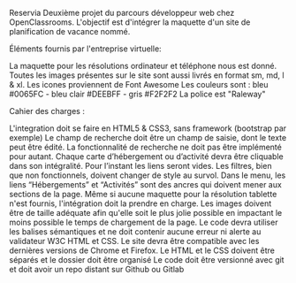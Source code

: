 Reservia
Deuxième projet du parcours développeur web chez OpenClassrooms. L'objectif est d'intégrer la maquette d'un site de planification de vacance nommé.

Éléments fournis par l'entreprise virtuelle:

La maquette pour les résolutions ordinateur et téléphone nous est donné.
Toutes les images présentes sur le site sont aussi livrés en format sm, md, l & xl.
Les icones proviennent de Font Awesome
Les couleurs sont : bleu #0065FC - bleu clair #DEEBFF - gris #F2F2F2
La police est "Raleway"

Cahier des charges :

L'integration doit se faire en HTML5 & CSS3, sans framework (bootstrap par exemple)
Le champ de recherche doit être un champ de saisie, dont le texte peut être édité. La fonctionnalité de recherche ne doit pas être implémenté pour autant.
Chaque carte d’hébergement ou d’activité devra être cliquable dans son intégralité. Pour l’instant les liens seront vides.
Les filtres, bien que non fonctionnels, doivent changer de style au survol.
Dans le menu, les liens “Hébergements” et “Activités” sont des ancres qui doivent mener aux sections de la page.
Même si aucune maquette pour la résolution tablette n'est fournis, l'intégration doit la prendre en charge.
Les images doivent être de taille adéquate afin qu'elle soit le plus jolie possible en impactant le moins possible le temps de chargement de la page.
Le code devra utiliser les balises sémantiques et ne doit contenir aucune erreur ni alerte au validateur W3C HTML et CSS.
Le site devra être compatible avec les dernières versions de Chrome et Firefox.
Le HTML et le CSS doivent être séparés et le dossier doit être organisé
Le code doit être versionné avec git et doit avoir un repo distant sur Github ou Gitlab
